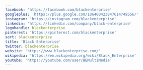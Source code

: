 ```yaml
---
facebook: 'https://facebook.com/blackenterprise'
googleplus: 'https://plus.google.com/106400423847614749556/'
instagram: 'https://instagram.com/blackenterprise'
linkedin: 'https://linkedin.com/company/black-enterprise'
logohandle: blackenterprise
pinterest: 'https://pinterest.com/blackenterprise'
sort: blackenterprise
title: 'Black Enterprise'
twitter: blackenterprise
website: 'https://www.blackenterprise.com/'
wikipedia: 'https://en.wikipedia.org/wiki/Black_Enterprise'
youtube: 'https://youtube.com/user/BEMultiMedia'
---
```

